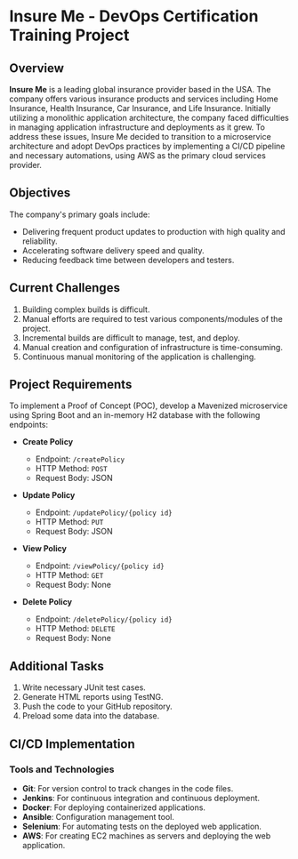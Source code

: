 # Insure Me - DevOps Certification Training Project

## Overview

**Insure Me** is a leading global insurance provider based in the USA. The company offers various insurance products and services including Home Insurance, Health Insurance, Car Insurance, and Life Insurance. Initially utilizing a monolithic application architecture, the company faced difficulties in managing application infrastructure and deployments as it grew. To address these issues, Insure Me decided to transition to a microservice architecture and adopt DevOps practices by implementing a CI/CD pipeline and necessary automations, using AWS as the primary cloud services provider.

## Objectives

The company's primary goals include:
- Delivering frequent product updates to production with high quality and reliability.
- Accelerating software delivery speed and quality.
- Reducing feedback time between developers and testers.

## Current Challenges

1. Building complex builds is difficult.
2. Manual efforts are required to test various components/modules of the project.
3. Incremental builds are difficult to manage, test, and deploy.
4. Manual creation and configuration of infrastructure is time-consuming.
5. Continuous manual monitoring of the application is challenging.

## Project Requirements

To implement a Proof of Concept (POC), develop a Mavenized microservice using Spring Boot and an in-memory H2 database with the following endpoints:

- **Create Policy**
  - Endpoint: `/createPolicy`
  - HTTP Method: `POST`
  - Request Body: JSON

- **Update Policy**
  - Endpoint: `/updatePolicy/{policy id}`
  - HTTP Method: `PUT`
  - Request Body: JSON

- **View Policy**
  - Endpoint: `/viewPolicy/{policy id}`
  - HTTP Method: `GET`
  - Request Body: None

- **Delete Policy**
  - Endpoint: `/deletePolicy/{policy id}`
  - HTTP Method: `DELETE`
  - Request Body: None

## Additional Tasks

1. Write necessary JUnit test cases.
2. Generate HTML reports using TestNG.
3. Push the code to your GitHub repository.
4. Preload some data into the database.

## CI/CD Implementation

### Tools and Technologies

- **Git**: For version control to track changes in the code files.
- **Jenkins**: For continuous integration and continuous deployment.
- **Docker**: For deploying containerized applications.
- **Ansible**: Configuration management tool.
- **Selenium**: For automating tests on the deployed web application.
- **AWS**: For creating EC2 machines as servers and deploying the web application.

